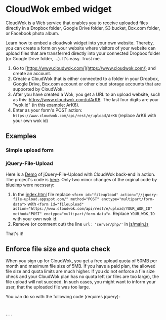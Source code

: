 # CloudWok embed widget

CloudWok is a Web service that enables you to receive uploaded files directly in a Dropbox folder, Google Drive folder, S3 bucket, Box.com folder, or Facebook photo album.

Learn how to embed a cloudwok widget into your own website. Thereby, you can create a form on your website where visitors of your website can upload files that are transferred directly into your connected Dropbox folder (or Google Drive folder, ...). It's easy. Trust me.

1. Go to [https://www.cloudwok.com/](https://www.cloudwok.com/) and create an account.
2. Create a CloudWok that is either connected to a folder in your Dropbox, Google Drive, Box.com account or other cloud storage accounts that are supported by CloudWok.
3. After you have created a Wok, you get a URL to an upload website, such as this: https://www.cloudwok.com/u/ArK6. The last four digits are your "wok id" (in this example: ArK6).
4. Enter as your form's POST action: `https://www.cloudwok.com/api/rest/e/upload/ArK6` (replace ArK6 with your own wok id)

## Examples

### Simple upload form



### jQuery-File-Upload

Here is a [Demo](http://cloudwok.github.io/jQuery-File-Upload/) of jQuery-File-Upload with CloudWok back-end in action. The project's code is [here](https://github.com/cloudwok/jQuery-File-Upload). Only two minor changes of the orginal code by [blueimp](https://github.com/blueimp/jQuery-File-Upload) were necssary:

1. In the [index.html](https://github.com/cloudwok/jQuery-File-Upload/blob/master/index.html) file replace `<form id="fileupload" action="//jquery-file-upload.appspot.com/" method="POST" enctype="multipart/form-data">` with `<form id="fileupload" action="https://www.cloudwok.com/api/rest/e/upload/YOUR_WOK_ID" method="POST" enctype="multipart/form-data">`. Replace `YOUR_WOK_ID` with your own wok id.
2. Remove (or comment out) the line `url: 'server/php/'` in [js/main.js](https://github.com/cloudwok/jQuery-File-Upload/blob/master/js/main.js)

That's it!

## Enforce file size and quota check

When you sign up for CloudWok, you get a free upload quota of 50MB per month and maximum file size of 5MB. If you have a paid plan, the allowed file size and quota limits are much higher. If you do not enforce a file size check and your CloudWok plan has no quota left (or files are too large), the file upload will not succeed. In such cases, you might want to inform your user, that the uploaded file was too large.

You can do so with the following code (requires jquery):

<pre><code>
<form id="fileupload" action="https://www.cloudwok.com/api/rest/e/upload/YOUR_WOK_ID" method="POST" enctype="multipart/form-data">
...
</form>

<script>
     var wok_id = ENTER_YOUR_WOK_ID
     var jsonp_url = "https://www.cloudwok.com/api/rest/e/json/" + wok_id + "/details.json?callback=?";
      // retrieve quotas
      $.ajax({
        url: jsonp_url,
        dataType: "jsonp"
      }).then(function(resp) {
        availQuota = resp.availQuota;
        fileQuota = resp.fileQuota;
        // update the upload form
        $("#fileupload").attr("data-max-file-size", availQuota);
        $("#fileupload").attr("data-max-chunk-size", fileQuota);
      }, function(resp) {
        console.log("Whops. Cannot load widget, sorry. Is your wok-id correct?");
      });
</script>
</code></pre>
